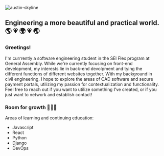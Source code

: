 ![austin-skyline](https://user-images.githubusercontent.com/106361662/176473893-d5f9cc45-318e-429e-84fc-d9507f8910de.jpeg)

## Engineering a more beautiful and practical world. 🌎 💗 🌍 💗 🌏
### Greetings!
I'm currrently a software engineering student in the SEI Flex program at General Assembly. While we're currently focusing on front-end development, my interests lie in back-end devolpment and tying the different functions of different websites together. With my background in civil engineering, I hope to explore the areas of CAD software and secure payment portals, utilizing my passion for contextualization and functionality. Feel free to reach out if you want to utilize something I've created, or if you just want to network and establish contact!

### Room for growth 🌱🌱🌱
Areas of learning and continuing education:
<ul>
  <li>Javascript</li>
  <li>React</li>
  <li>Python</li>
  <li>Django</li>
  <li>DevOps</li>

<!--
**jorge90125/jorge90125** is a ✨ _special_ ✨ repository because its `README.md` (this file) appears on your GitHub profile.

Here are some ideas to get you started:

- 🔭 I’m currently working on ...
- 🌱 I’m currently learning ...
- 👯 I’m looking to collaborate on ...
- 🤔 I’m looking for help with ...
- 💬 Ask me about ...
- 📫 How to reach me: ...
- 😄 Pronouns: ...
- ⚡ Fun fact: ...
-->
